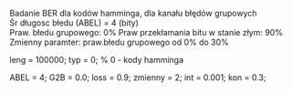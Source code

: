  Badanie BER dla kodów hamminga, dla kanału błędów grupowych <br>
 Śr długosc błedu (ABEL) = 4 (bity) <br>
 Praw. błedu grupowego: 0%
 Praw przekłamania bitu w stanie złym: 90%
 Zmienny paramter: praw.błedu grupowego od 0% do 30%

leng = 100000;
typ = 0;  % 0 - kody hamminga

ABEL = 4;
G2B = 0.0;
loss = 0.9;
zmienny = 2;
int = 0.001;
kon = 0.3;
